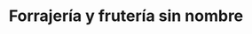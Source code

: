 ---
title: "Forrajería y frutería sin nombre"
url: /oaxaca-de-juarez/forrajeria-y-fruteria-sin-nombre/
shop: frutería
---
